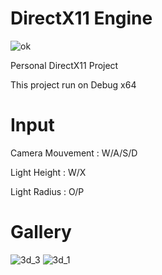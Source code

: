 # DirectX11 Engine
![ok](https://user-images.githubusercontent.com/45667686/144767342-41fee63a-0875-43a5-8aac-0712bcd467a9.PNG)

Personal DirectX11 Project

This project run on Debug x64

# Input

Camera Mouvement : W/A/S/D

Light Height : W/X

Light Radius : O/P

# Gallery
![3d_3](https://user-images.githubusercontent.com/45667686/144767341-2a9b01ba-d0db-4f37-83eb-e0b9a02df047.PNG)
![3d_1](https://user-images.githubusercontent.com/45667686/144767344-3c59ce55-ba61-4ef4-a47f-2d4bd42dc569.PNG)
